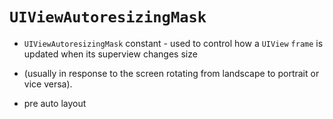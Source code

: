 # `UIViewAutoresizingMask`

* `UIViewAutoresizingMask` constant - used to control how a `UIView` `frame` is updated when its superview changes size
* (usually in response to the screen rotating from landscape to portrait or vice versa).

* pre auto layout
